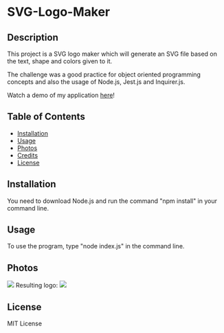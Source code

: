 # SVG-Logo-Maker

## Description

This project is a SVG logo maker which will generate an SVG file based on the text, shape and colors given to it.

The challenge was a good practice for object oriented programming concepts and also the usage of Node.js, Jest.js and Inquirer.js.

Watch a demo of my application [here](https://drive.google.com/file/d/1cDy4GqLddw-IuOXvyt2UNfTPd_WwXEdS/view?usp=sharing)!

## Table of Contents

- [Installation](#installation)
- [Usage](#usage)
- [Photos](#photos)
- [Credits](#credits)
- [License](#license)

## Installation

You need to download Node.js and run the command "npm install" in your command line.

## Usage

To use the program, type "node index.js" in the command line.

## Photos

![](https://cdn.discordapp.com/attachments/790308309466087424/1181054704407548035/image.png?ex=657fa9e8&is=656d34e8&hm=c57e9ba3eb4f955d0fc5bb12bb313c8d4b56b357c369b5183172e31b33362126&)
Resulting logo:
![](https://media.discordapp.net/attachments/790308309466087424/1181054875866497064/image.png?ex=657faa11&is=656d3511&hm=cc03f44752c1f3f903b22810addf436fbb1ddcd1e86777a1e8e4979db8e3d23f&=&format=webp&quality=lossless&width=1014&height=940)

## License

MIT License
